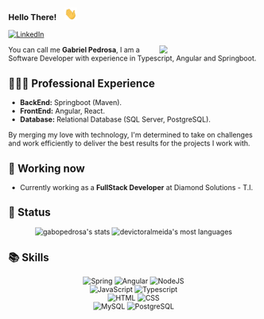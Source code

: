 <h3> Hello There! &nbsp&nbsp&nbsp<img src="https://raw.githubusercontent.com/ABSphreak/ABSphreak/master/gifs/Hi.gif" height="25px"></h3>


[ ![LinkedIn](https://img.shields.io/badge/LinkedIn-4682B4?style=for-the-badge&logo=linkedin&logoColor=white)](https://www.linkedin.com/in/gabriel-pedrosa-2002171b5/)

<img align="right" src="https://img.freepik.com/free-vector/programming-concept-illustration_114360-1351.jpg" width='200'/> 

You can call me **Gabriel Pedrosa**, I am a Software Developer with experience in Typescript, Angular and Springboot.


## 👩🏽‍💻 Professional Experience

-  **BackEnd:**  Springboot (Maven).
-  **FrontEnd:**  Angular, React.
-  **Database:** Relational Database (SQL Server, PostgreSQL).

<p>By merging my love with technology, I'm determined to take on challenges and work efficiently to deliver the best results for the projects I work with.</p>

## 💼 Working now

- Currently working as a **FullStack Developer** at Diamond Solutions - T.I.



## 🚀 Status

<p align="center">
  <img width="56%" src="https://github-readme-stats.vercel.app/api?username=gabopedrosa&show_icons=true&theme=codeSTACKr&rank_icon=github" alt="gabopedrosa's stats"/>
  <img width="42%" src="https://github-readme-stats.vercel.app/api/top-langs/?username=gabopedrosa&layout=compact&theme=codeSTACKr" alt="devictoralmeida's most languages"/>
</p>


## 📚 Skills

<div align="center">

![Spring](https://img.shields.io/badge/Spring-6DB33F?style=for-the-badge&logo=spring&logoColor=white) ![Angular](https://img.shields.io/badge/Angular-DD0031?style=for-the-badge&logo=angular&logoColor=white) ![NodeJS](https://img.shields.io/badge/Node.js-43853D?style=for-the-badge&logo=node.js&logoColor=white)<br/>
![JavaScript](https://img.shields.io/badge/JavaScript-323330?style=for-the-badge&logo=javascript&logoColor=F7DF1E) ![Typescript](https://img.shields.io/badge/TypeScript-007ACC?style=for-the-badge&logo=typescript&logoColor=white)<br/>
![HTML](https://img.shields.io/badge/HTML-239120?style=for-the-badge&logo=html5&logoColor=white) ![CSS](https://img.shields.io/badge/CSS-239120?&style=for-the-badge&logo=css3&logoColor=white)<br/>
![MySQL](https://img.shields.io/badge/MySQL-00000F?style=for-the-badge&logo=mysql&logoColor=white)  ![PostgreSQL](https://img.shields.io/badge/PostgreSQL-316192?style=for-the-badge&logo=postgresql&logoColor=white)






</div>
